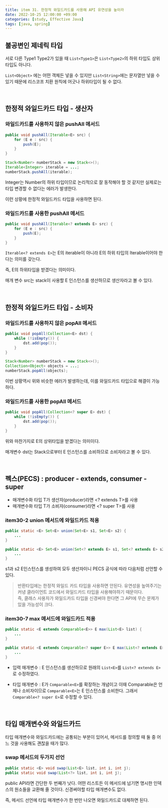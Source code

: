 ```yaml
---
title: item 31. 한정적 와일드카드를 사용해 API 유연성을 높이라
date: 2022-10-25 12:00:00 +09:00
categories: [study, Effective Java]
tags: [java, spring]     
---
```


## 불공변인 제네릭 타입

서로 다른 Type1 Type2가 있을 때 `List<Type1>`은 `List<Type2>`의 하위 타입도 상위 타입도 아니다.

`List<Object>` 에는 어떤 객체든 넣을 수 있지만 `List<String>`에는 문자열만 넣을 수 있기 때문에 리스코프 치환 원칙에 어긋나 하위타입이 될 수 없다.

<br>

## 한정적 와일드카드 타입 - 생산자

### 와일드카드를 사용하지 않은 pushAll 메서드

```java
public void pushAll(Iterable<E> src) {
    for (E e : src) {
        push(E);
    }	
}
```

```java
Stack<Number> numberStack = new Stack<>();
Iterable<Integer> iterable = ...;
numberStack.pushAll(iterable);
```

Integer는 Number의 하위 타입이므로 논리적으로 잘 동작해야 할 것 같지만 실제로는 타입 변경할 수 없다는 에러가 발생한다.

이런 상황에 한정적 와일드카드 타입을 사용하면 된다.

### 와일드카드를 사용한 pushAll 메서드

```java
public void pushAll(Iterable<? extends E> src) {
    for (E e : src) {
        push(E);
    }
}
```

`Iterable<? extends E>`는 E의 iterable이 아니라 E의 하위 타입의 Iterable이어야 한다는 의미를 갖는다.

즉, E의 하위타입을 받겠다는 의미이다.

매개 변수 src는 stack이 사용할 E 인스턴스를 생산하므로 생산자라고 볼 수 있다.

<br>

## 한정적 와일드카드 타입 - 소비자

### 와일드카드를 사용하지 않은 popAll 메서드

```java
public void popAll(Collection<E> dst) {
    while (!isEmpty()) {
        dst.add(pop());
    }
}
```


```java
Stack<Number> numberStack = new Stack<>();
Collection<Object> objects = ...; 
numberStack.popAll(objects);
```

이번 상황역시 위와 비슷한 에러가 발생하는데, 이를 와일드카드 타입으로 해결이 가능하다.

### 와일드카드를 사용한 popAll 메서드

```java
public void popAll(Collection<? super E> dst) {
    while (!isEmpty()) {
        dst.add(pop());
    }
}
```
위와 마찬가지로 E의 상위타입을 받겠다는 의미이다.

매개변수 dst는 Stack으로부터 E 인스턴스를 소비하므로 소비자라고 볼 수 있다.

<br>

## 펙스(PECS) : producer - extends, consumer - super

- 매개변수화 타입 T가 생산자(producer)라면 <? extends T>를 사용
- 매개변수화 타입 T가 소비자(consumer)라면 <? super T>를 사용

### item30-2 union 메서드에 와일드카드 적용

```java
public static <E> Set<E> union(Set<E> s1, Set<E> s2) {
    ...
}

public static <E> Set<E> union(Set<? extends E> s1, Set<? extends E> s2) {
    ...
}
```

s1과 s2 E인스턴스를 생성하여 모두 생산자이니 PECS 공식에 따라 다음처럼 선언할 수 있다.

> 반환타입에는 한정적 와일드 카드 타입을 사용하면 안된다. 유연성을 높여주기는 커녕 클라이언트 코드에서 와일드카드 타입을 사용해야하기 때문이다.  
> 즉, 클래스 사용자가 와일드카드 타입을 신경써야 한다면 그 API에 무슨 문제가 있을 가능성이 크다.

### item30-7 max 메서드에 와일드카드 적용

```java
public static <E extends Comparable<E>> E max(List<E> list) {
    ...
}

public static <E extends Comparable<? super E>> E max(List<? extends E> list) {
    ...
}
```

- 입력 매개변수 : E 인스턴스를 생산하므로 원래의 `List<E>`를 `List<? extends E>`로 수정하였다.

- 타입 매개변수 : E가 `Comparable<E>`를 확장하는 개념이고 이때 Comparable은 언제나 소비자이므로 `Comparable<E>`는 E 인스턴스를 소비한다. 그래서 `Comparable<? super E>`로 수정할 수 있다.

<br>

## 타입 매개변수와 와일드카드

타입 매개변수와 와일드카드에는 공통되는 부분이 있어서, 메서드를 정의할 때 둘 중 어느 것을 사용해도 괜찮을 때가 많다.

### swap 메서드의 두가지 선언

```java
public static <E> void swap(List<E> list, int i, int j);
public static void swap(List<?> list, int i, int j);
```

public API라면 간단한 두 번째가 낫다. 어떤 리스트든 이 메서드에 넘기면 명시한 인덱스의 원소들을 교환해 줄 것이다. 신경써야할 타입 매개변수도 없다.

즉, 메서드 선언에 타입 매개변수가 한 번만 나오면 와일드카드로 대체하면 된다.




